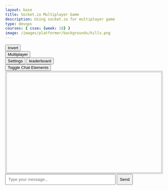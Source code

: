 ```yaml
---
layout: base
title: Socket.io Multiplayer Game
description: Using socket.io for multiplayer game
type: devops
courses: { csse: {week: 18} }
image: /images/platformer/backgrounds/hills.png
---
```


<style>
    #gameBegin, #controls, #gameOver, #multiplayer, #settings, #buttonings {
        position: relative;
        z-index: 2; /*Ensure the controls are on top*/
    }
    .sidenav {
      position: fixed;
      height: 100%; /* 100% Full-height */
      width: 0px; /* 0 width - change this with JavaScript */
      z-index: 3; /* Stay on top */
      top: 0; /* Stay at the top */
      left: 0;
      overflow-x: hidden; /* Disable horizontal scroll */
      padding-top: 60px; /* Place content 60px from the top */
      transition: 0.5s; /* 0.5 second transition effect to slide in the sidenav */
      background-color: black; 
    }
    #chat-box {
      position: relative;
      z-index: 2;
      height: 300px;
      overflow-y: scroll;
      border: 3px solid #ccc;
      border-style: double;
      border-width: thick;
      padding: 10px;
    }
    #message-input {
      position: relative;
      z-index: 2;
      width: 70%;
      padding: 8px;
    }
    #send-button {
      position: relative;
      z-index: 2;
      padding: 8px;
      cursor: pointer;
    }
</style>

<div id="mySidebar" class="sidenav">
  <a href="javascript:void(0)" id="toggleSettingsBar1" class="closebtn">&times;</a>
</div>

<!-- Prepare DOM elements -->
<!-- Wrap both the canvas and controls in a container div -->
<div id="canvasContainer">
    <div id="gameBegin" hidden>
        <button id="startGame">Start Game</button>
    </div>
    <div id="controls"> <!-- Controls -->
        <!-- Background controls -->
        <button id="toggleCanvasEffect">Invert</button>
    </div>
    <div id="Multiplayer">
        <button id="multiplayer">Multiplayer</button>
    </div>
    <div id="gameOver" hidden>
        <button id="restartGame">Restart</button>
    </div>
    <div id="settings"> <!-- Controls -->
        <!-- Background controls -->
        <button id="toggleSettingsBar">Settings</button>
        <button id="leaderboard">leaderboard</button>
    </div>
    <div id ="buttonings">
      <button id="toggleChatElements">Toggle Chat Elements</button>
    </div>
</div>

<!--Chat Box Button command-->
<div id="chat-box-container">
  <div id="chat-box"></div>
</div>
<input type="text" id="message-input" placeholder="Type your message...">
<button id="send-button">Send</button>


<script type="module">
    // Imports
    import GameEnv from '{{site.baseurl}}/assets/js/multiplayer/GameEnv.js';
    import GameLevel from '{{site.baseurl}}/assets/js/multiplayer/GameLevel.js';
    import GameControl from '{{site.baseurl}}/assets/js/multiplayer/GameControl.js';
    import Controller from '{{site.baseurl}}/assets/js/multiplayer/Controller.js';

    /*  ==========================================
     *  ======= Data Definitions =================
     *  ==========================================
    */

    // Define assets for the game
    var assets = {
      obstacles: {
        tube: { src: "/images/platformer/obstacles/tube.png" },
      },
      platforms: {
        grass: { src: "/images/platformer/platforms/grass.png" },
        alien: { src: "/images/platformer/platforms/alien.png" }
      },
      backgrounds: {
        start: { src: "/images/platformer/backgrounds/home.png" },
        hills: { src: "/images/platformer/backgrounds/hills.png" },
        planet: { src: "/images/platformer/backgrounds/planet.jpg" },
        castles: { src: "/images/platformer/backgrounds/castles.png" },
        end: { src: "/images/platformer/backgrounds/game_over.png" }
      },
      players: {
        mario: {
          src: "/images/platformer/sprites/mario.png",
          width: 256,
          height: 256,
          w: { row: 10, frames: 15 },
          wa: { row: 11, frames: 15 },
          wd: { row: 10, frames: 15 },
          a: { row: 3, frames: 7, idleFrame: { column: 7, frames: 0 } },
          s: {  },
          d: { row: 2, frames: 7, idleFrame: { column: 7, frames: 0 } }
        },
        monkey: {
          src: "/images/platformer/sprites/monkey.png",
          width: 40,
          height: 40,
          w: { row: 9, frames: 15 },
          wa: { row: 9, frames: 15 },
          wd: { row: 9, frames: 15 },
          a: { row: 1, frames: 15, idleFrame: { column: 7, frames: 0 } },
          s: { row: 12, frames: 15 },
          d: { row: 0, frames: 15, idleFrame: { column: 7, frames: 0 } }
        }
      }
    };

    // add File to assets, ensure valid site.baseurl
    Object.keys(assets).forEach(category => {
      Object.keys(assets[category]).forEach(assetName => {
        assets[category][assetName]['file'] = "{{site.baseurl}}" + assets[category][assetName].src;
      });
    });

    /*  ==========================================
     *  ===== Game Level Call Backs ==============
     *  ==========================================
    */

    // Level completion tester
    function testerCallBack() {
        // console.log(GameEnv.player?.x)
        if (GameEnv.player?.x > GameEnv.innerWidth) {
            return true;
        } else {
            return false;
        }
    }

    // Helper function for button click
    function waitForButton(buttonName) {
      // resolve the button click
      return new Promise((resolve) => {
          const waitButton = document.getElementById(buttonName);
          const waitButtonListener = () => {
              resolve(true);
          };
          waitButton.addEventListener('click', waitButtonListener);
      });
    }

    // Start button callback
    async function startGameCallback() {
      const id = document.getElementById("gameBegin");
      id.hidden = false;
      
      // Use waitForRestart to wait for the restart button click
      await waitForButton('startGame');
      id.hidden = true;
      
      return true;
    }

    // Home screen exits on Game Begin button
    function homeScreenCallback() {
      // gameBegin hidden means game has started
      const id = document.getElementById("gameBegin");
      return id.hidden;
    }

    // Game Over callback
    async function gameOverCallBack() {
      const id = document.getElementById("gameOver");
      id.hidden = false;
      
      // Use waitForRestart to wait for the restart button click
      await waitForButton('restartGame');
      id.hidden = true;
      
      // Change currentLevel to start/restart value of null
      GameEnv.currentLevel = null;

      return true;
    }

    function Multiplayer() {
      var chatElem = document.getElementById("toggleChatElements");

      var chatBox = document.getElementById('chat-box');
      var messageInput = document.getElementById('message-input');
      var sendButton = document.getElementById('send-button');

      // Toggles "toggleChatElement" button
      chatElem.style.display = (chatElem.style.display === 'none' || chatElem.style.display === '') ? 'block' : 'none';

      // Toggles "toggleChatElement" ids properties
      chatBox.style.display = (chatBox.style.display === 'none' || chatBox.style.display === '') ? 'block' : 'none';
      messageInput.style.display = (messageInput.style.display === 'none' || messageInput.style.display === '') ? 'block' : 'none';
      sendButton.style.display = (sendButton.style.display === 'none' || sendButton.style.display === '') ? 'block' : 'none';

    }

    document.getElementById('Multiplayer').addEventListener('click', Multiplayer);

    /*  ==========================================
     *  ========== Game Level setup ==============
     *  ==========================================
     * Start/Homme sequence
     * a.) the start level awaits for button selection
     * b.) the start level automatically cycles to home level
     * c.) the home advances to 1st game level when button selection is made
    */
    // Start/Home screens
    new GameLevel( {tag: "start", callback: startGameCallback } );
    new GameLevel( {tag: "home", background: assets.backgrounds.start, callback: homeScreenCallback } );
    // Game screens
    new GameLevel( {tag: "hills", background: assets.backgrounds.hills, platform: assets.platforms.grass, player: assets.players.mario, tube: assets.obstacles.tube, callback: testerCallBack } );
    new GameLevel( {tag: "alien", background: assets.backgrounds.planet, platform: assets.platforms.alien, player: assets.players.monkey, callback: testerCallBack } );
    // Game Over screen
    new GameLevel( {tag: "end", background: assets.backgrounds.end, callback: gameOverCallBack } );

    /*  ==========================================
     *  ========== Game Control ==================
     *  ==========================================
    */

    // create listeners
    toggleCanvasEffect.addEventListener('click', GameEnv.toggleInvert);
    window.addEventListener('resize', GameEnv.resize);

    // start game
    GameControl.gameLoop();

    var myController = new Controller();
    myController.initialize();
    var table = myController.levelTable;
    document.getElementById("mySidebar").append(table);
    var speedDiv = myController.speedDiv;
    document.getElementById("mySidebar").append(speedDiv);
    var gravityDiv = myController.gravityDiv;
    document.getElementById("mySidebar").append(gravityDiv);

    var toggle = false;
    function toggleWidth(){
        toggle = !toggle;
        document.getElementById("mySidebar").style.width = toggle?"250px":"0px";
    }
    document.getElementById("toggleSettingsBar").addEventListener("click",toggleWidth);
    document.getElementById("toggleSettingsBar1").addEventListener("click",toggleWidth);

    document.getElementById("leaderboard").addEventListener("click",()=>{
      GameEnv.socket.emit("addScore",{name:prompt("Please enter your name", "Harry Potter"),score:Number(prompt("score","2000"))});
    })

    GameEnv.socket.emit("name",prompt("Please enter your name", "Harry Potter")); //give server a name
</script>

<!-- Chat system functions -->

<script type= "module">
  import GameEnv from '{{site.baseurl}}/assets/js/multiplayer/GameEnv.js';

  // puts a constraint on certain words
  const prohibitedWords = ['westview', 'pee', 'poo', 'ian', 'matthew', 'trystan', 'gavin', 'multiplayer', 'multi', 'leaderboard', 'enemies', 'gamelevels', 'interactions', 'sass', 'sassy', 'sas', '911', 'die', 'luigi', 'peach', 'bowser', 'mario', 'mr.mortensen', 'mr. mortensen', 'mortensen', 'lopez', 'mr.lopez', 'mr. lopez','mister mortensen', 'mister lopez', 'aws', 'amazonwebservices', 'amazon', 'amazonweb'];

  function updateMessage(id,message,name) {
    var messageInput = document.getElementById('message-input');
    if(!message){message = messageInput.value};
    var chatBox = document.getElementById('chat-box');

    prohibitedWords.forEach(word => {
      const regex = new RegExp('\\b' + word + '\\b', 'gi');
      message = message.replace(regex, 'I Love CSSE! '.repeat(word.length));
    });

    if (message.trim() !== '') {
      if(id == GameEnv.id){return} //if you from server
      else if(!id){ //if you from client
      GameEnv.socket.emit("message",message);
      // Display the message in the chat box
      chatBox.innerHTML += '<p><strong>You:</strong> ' + message + '</p>';
      // Clear the input field
      messageInput.value = '';
      }
      else{ //if different person
        chatBox.innerHTML += '<p><strong>'+name+':</strong> ' + message + '</p>';
      }
    }
  }

  document.getElementById('send-button').addEventListener('click', ()=>{updateMessage(false,false)});
  GameEnv.socket.on("updateMessage",(data)=>{updateMessage(data.id,data.message,data.name?data.name:data.id)});//from server

  function toggleChatElements() {
    var chatBox = document.getElementById('chat-box');
    var messageInput = document.getElementById('message-input');
    var sendButton = document.getElementById('send-button');

    // Toggle visibility
    chatBox.style.display = (chatBox.style.display === 'none' || chatBox.style.display === '') ? 'block' : 'none';
    messageInput.style.display = (messageInput.style.display === 'none' || messageInput.style.display === '') ? 'block' : 'none';
    sendButton.style.display = (sendButton.style.display === 'none' || sendButton.style.display === '') ? 'block' : 'none';
  }

  // Attach event listener for the new toggle button
  document.getElementById('toggleChatElements').addEventListener('click', toggleChatElements);

</script>